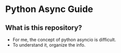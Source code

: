 # Python Async Guide

## What is this repository?

- For me, the concept of python asyncio is difficult.
- To understand it, organize the info.
